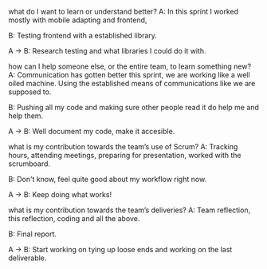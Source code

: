 what do I want to learn or understand better?
 A: 
     In this sprint I worked mostly with mobile adapting and frontend,
    

 B: 
    Testing frontend with a established library.
    
 
 A -> B: Research testing and what libraries I could do it with.
    

how can I help someone else, or the entire team, to learn something new?
 A: 
   Communication has gotten better this sprint, we are working like 
   a well oiled machine. Using the established means of communications
   like we are supposed to.
    
 B: 
    Pushing all my code and making sure other people read it do help
    me and help them. 
    
 
 A -> B: Well document my code, make it accesible.
    

what is my contribution towards the team’s use of Scrum?
 A: Tracking hours, attending meetings, preparing for presentation, worked with the scrumboard.

 B: Don't know, feel quite good about my workflow right now.
 
 A -> B: Keep doing what works!

what is my contribution towards the team’s deliveries?
 A: Team reflection, this reflection, coding and all the above. 

 B: Final report.
 
 A -> B: Start working on tying up loose ends and working on the last deliverable. 
